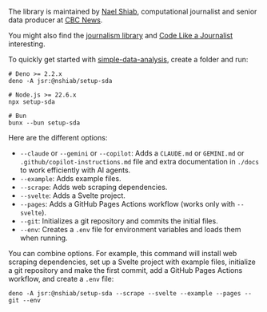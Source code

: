 The library is maintained by [Nael Shiab](http://naelshiab.com/), computational
journalist and senior data producer at [CBC News](https://www.cbc.ca/news).

You might also find the
[journalism library](https://github.com/nshiab/journalism) and
[Code Like a Journalist](https://github.com/nshiab/code-like-a-journalist)
interesting.

To quickly get started with
[simple-data-analysis](https://github.com/nshiab/simple-data-analysis), create a
folder and run:

```
# Deno >= 2.2.x
deno -A jsr:@nshiab/setup-sda

# Node.js >= 22.6.x
npx setup-sda

# Bun
bunx --bun setup-sda
```

Here are the different options:

- `--claude` or `--gemini` or `--copilot`: Adds a `CLAUDE.md` or `GEMINI.md` or
  `.github/copilot-instructions.md` file and extra documentation in `./docs` to
  work efficiently with AI agents.
- `--example`: Adds example files.
- `--scrape`: Adds web scraping dependencies.
- `--svelte`: Adds a Svelte project.
- `--pages`: Adds a GitHub Pages Actions workflow (works only with `--svelte`).
- `--git`: Initializes a git repository and commits the initial files.
- `--env`: Creates a `.env` file for environment variables and loads them when
  running.

You can combine options. For example, this command will install web scraping
dependencies, set up a Svelte project with example files, initialize a git
repository and make the first commit, add a GitHub Pages Actions workflow, and
create a `.env` file:

```
deno -A jsr:@nshiab/setup-sda --scrape --svelte --example --pages --git --env
```
